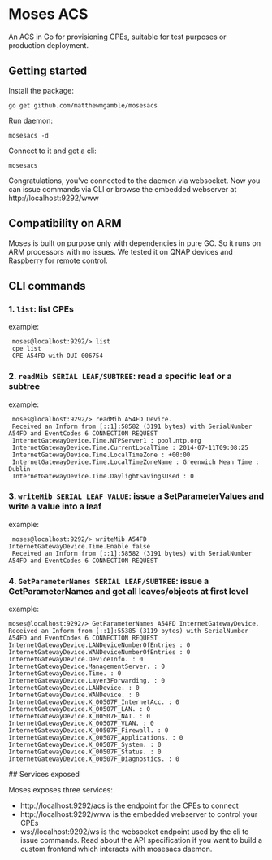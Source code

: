 # Moses ACS

An ACS in Go for provisioning CPEs, suitable for test purposes or production deployment.

## Getting started

Install the package:

    go get github.com/matthewmgamble/mosesacs

Run daemon:

    mosesacs -d

Connect to it and get a cli:

    mosesacs

Congratulations, you've connected to the daemon via websocket. Now you can issue commands via CLI or browse the embedded webserver at http://localhost:9292/www

## Compatibility on ARM

Moses is built on purpose only with dependencies in pure GO. So it runs on ARM processors with no issues. We tested it on QNAP devices and Raspberry for remote control.

## CLI commands

### 1. `list`: list CPEs

 example:

```
 moses@localhost:9292/> list
 cpe list
 CPE A54FD with OUI 006754
```

### 2. `readMib SERIAL LEAF/SUBTREE`: read a specific leaf or a subtree

 example:

```
 moses@localhost:9292/> readMib A54FD Device.
 Received an Inform from [::1]:58582 (3191 bytes) with SerialNumber A54FD and EventCodes 6 CONNECTION REQUEST
 InternetGatewayDevice.Time.NTPServer1 : pool.ntp.org
 InternetGatewayDevice.Time.CurrentLocalTime : 2014-07-11T09:08:25
 InternetGatewayDevice.Time.LocalTimeZone : +00:00
 InternetGatewayDevice.Time.LocalTimeZoneName : Greenwich Mean Time : Dublin
 InternetGatewayDevice.Time.DaylightSavingsUsed : 0
```

### 3. `writeMib SERIAL LEAF VALUE`: issue a SetParameterValues and write a value into a leaf

 example:

```
 moses@localhost:9292/> writeMib A54FD InternetGatewayDevice.Time.Enable false
 Received an Inform from [::1]:58582 (3191 bytes) with SerialNumber A54FD and EventCodes 6 CONNECTION REQUEST
```

### 4. `GetParameterNames SERIAL LEAF/SUBTREE`: issue a GetParameterNames and get all leaves/objects at first level

 example:

```
moses@localhost:9292/> GetParameterNames A54FD InternetGatewayDevice.
Received an Inform from [::1]:55385 (3119 bytes) with SerialNumber A54FD and EventCodes 6 CONNECTION REQUEST
InternetGatewayDevice.LANDeviceNumberOfEntries : 0
InternetGatewayDevice.WANDeviceNumberOfEntries : 0
InternetGatewayDevice.DeviceInfo. : 0
InternetGatewayDevice.ManagementServer. : 0
InternetGatewayDevice.Time. : 0
InternetGatewayDevice.Layer3Forwarding. : 0
InternetGatewayDevice.LANDevice. : 0
InternetGatewayDevice.WANDevice. : 0
InternetGatewayDevice.X_00507F_InternetAcc. : 0
InternetGatewayDevice.X_00507F_LAN. : 0
InternetGatewayDevice.X_00507F_NAT. : 0
InternetGatewayDevice.X_00507F_VLAN. : 0
InternetGatewayDevice.X_00507F_Firewall. : 0
InternetGatewayDevice.X_00507F_Applications. : 0
InternetGatewayDevice.X_00507F_System. : 0
InternetGatewayDevice.X_00507F_Status. : 0
InternetGatewayDevice.X_00507F_Diagnostics. : 0
```




## Services exposed

Moses exposes three services:

 - http://localhost:9292/acs is the endpoint for the CPEs to connect
 - http://localhost:9292/www is the embedded webserver to control your CPEs
 - ws://localhost:9292/ws is the websocket endpoint used by the cli to issue commands. Read about the API specification if you want to build a custom frontend which interacts with mosesacs daemon.



